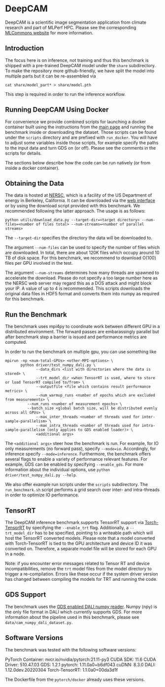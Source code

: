 # DeepCAM
DeepCAM is a scientific image segmentation application from climate research
and part of MLPerf HPC. Please see the corresponding [MLCommons website](https://github.com/mlcommons/hpc/tree/main/deepcam)
for more information.

## Introduction
The focus here is on inference, not training and thus this benchmark is
shipped	with a pre-trained DeepCAM model under the `share` subdirectory.
To make the repository more github-friendly, we have split the model into multiple parts but it can be re-assembled via

```
cat share/model_part* > share/model.pth
```

This step is required in order to run the inference workflow. 

## Running DeepCAM Using Docker
For convenience we provide combined scripts for launching a docker container built using the instructions from the [main page](../../README.md) and running the benchmark inside or downloading the dataset. Those scripts can be found under the `scripts` directory and are prefixed with `run_docker`. You will have to adjust some variables inside those scripts, for example specify the paths to the input data and turn GDS on (or off). Please see the comments in the scripts for details.

The sections below describe how the code can be run natively (or from inside a docker container).

## Obtaining the Data
The data is hosted at [NERSC](https://nerscg.gov), which is a facility of the US Department of energy in Berkeley, California. It can be downloaded via the [web interface](https://portal.nersc.gov/project/dasrepo/deepcam/climate-data/All-Hist/) or by using the download script provided with this benchmark. We recommended following the latter approach. The usage is as follows:

```
python utils/download_data.py --target-dir=<target directory> --num-files=<number of files total> --num-streams=<number of parallel streams>
```
The `--target-dir` specifies the directory the data will be downloaded to. 

The argument `--num-files` can be used to specify the number of files which are downloaded. In total, there are about 120K files which occupy around 10 TB of disk space. For this benchmark, we recommend to download O(100) files per GPU involved in the test.

The argument `--num-streams` determines how many threads are spawned to accelerate the download. Please do not specify a too large number here as the NERSC web server may regard this as a DOS attack and might block your IP. A value of up to 4 is recommended.
This scripts downloads the original data files in HDF5 format and converts them into numpy as required for this benchmark.


## Run the Benchmark
The benchmark uses mpi4py to coordinate work between different GPU in a distributed environment. The forward passes are embarassingly parallel
but after benchmark step a barrier is issued and performance metrics are computed.

In order to run the benchmark on multiple gpu, you can use something like

```
mpirun -np <num-total-GPUs> <other-MPI-options> \
       python driver/test_numpy_dali.py \
              --data_dirs <list with directories where the data is stored> \
              --trt_model_dir <when TensorRT is used, where to store or load TensorRT compiled to/from> \
              --outputfile <file which contains result performance metrics> \
              --num_warmup_runs <number of epochs which are excluded from measurements> \
	      --num_runs <number of measurement epochs> \
	      --batch_size <global batch size, will be distributed evenly across all GPUs> \
              --max_inter_threads <number of threads used for inter-sample-parallelism> \
              --max_intra_threads <number of threads used for intra-sample-parallelism (only applies to GDS enabled loader)> \
              <additional args>
```

The `<additional args>` steer how the benchmark is run. For example, for IO only measurements (no forward pass), specify `--mode=io`.
Accordingly, for inference specify `--mode=inference`. Furthermore, the benchmark offers several flags to enable a variety of performance
relevant features. For example, GDS can be enabled by specifying `--enable_gds`.
For more information about the individual options, use `python driver/test_numpy_dali.py --help`.

We also offer example run scripts under the `scripts` subdirectory. The `run_benchmark.sh` script performs a grid search over inter- and intra-threads
in order to optimize IO performance.

## TensorRT
The DeepCAM inference benchmark supports TensorRT support via [Torch-TensorRT](https://github.com/NVIDIA/Torch-TensorRT/tree/v1.0.0) by specifying the `--enable_trt` flag. Additionally, a `--trt_model_dir` has to be specified, pointing to a writeable path which will host the TensorRT converted models. Please note that a model converted with Torch-TensorRT is tied to the GPU architecture and device ID it was converted on. Therefore, a separate model file will be stored for each GPU in a node.

Note: if you encounter error messages related to Tensor RT and device incompatibilities, remove the `trt` model files from the model directory to trigger a re-compilation. Errors like these occur if the system driver version has changed between compiling the models for TRT and running the code.

## GDS Support
The benchmark uses the [GDS enabled DALI numpy reader](https://docs.nvidia.com/deeplearning/dali/user-guide/docs/examples/general/data_loading/numpy_reader.html#GPUDirect-Storage-Support). Numpy (npy) is the only file format in DALI which currently supports GDS. For more information about the pipeline used in this benchmark, please see `data/cam_numpy_dali_dataset.py`.

## Software Versions
The benchmark was tested with the following software versions:

PyTorch Container: nvcr.io/nvidia/pytorch:21.11-py3
CUDA SDK: 11.6
CUDA Driver: 510.47.03
GDS: 1.2.1
pytorch: 1.11.0a0+b6df043
cuDNN: 8.3.0
DALI: 1.12.0dev.20220304
Torch-TensorRT: 1.1.0a0+00da3d1f

The Dockerfile from the `pytorch/docker` already uses these versions.
